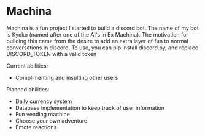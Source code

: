 # Machina

Machina is a fun project I started to build a discord bot. The name of my bot is Kyoko (named after one of the AI's in Ex Machina).
The motivation for building this came from the desire to add an extra layer of fun to normal conversations in discord.
To use, you can pip install discord.py, and replace DISCORD_TOKEN with a valid token

Current abilities:
- Complimenting and insulting other users

Planned abilities:
- Daily currency system
- Database implementation to keep track of user information
- Fun vending machine
- Choose your own adventure
- Emote reactions
